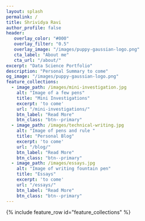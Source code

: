 ```yaml
---
layout: splash
permalink: /
title: Shrividya Ravi
author_profile: false
header:
   overlay_color: "#000"
   overlay_filter: "0.5"
   overlay_image: "/images/puppy-gaussian-logo.png"
   cta_label: "About me"
   cta_url: "/about/"
excerpt: "Data Science Portfolio"
description: "Personal Summary to come"
og_image: "/images/puppy-gaussian-logo.png"
feature_collections:
  - image_path: /images/mini-investigation.jpg
    alt: "Image of a few pens"
    title: "Mini Investigations"
    excerpt: 'to come'
    url: "/mini-investigations/"
    btn_label: "Read More"
    btn_class: "btn--primary"
  - image_path: /images/technical-writing.jpg
    alt: "Image of pens and rule "
    title: "Personal Blog"
    excerpt: 'to come'
    url: "/blog/"
    btn_label: "Read More"
    btn_class: "btn--primary"
  - image_path: /images/essays.jpg
    alt: "Image of writing fountain pen"
    title: "Essays"
    excerpt: 'to come'
    url: "/essays/"
    btn_label: "Read More"
    btn_class: "btn--primary"
---
```


{% include feature_row id="feature_collections" %}

